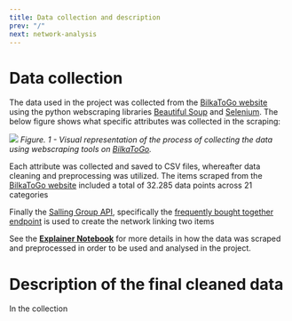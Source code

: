 ```yaml
---
title: Data collection and description
prev: "/"
next: network-analysis
---
```



# __Data collection__

The data used in the project was collected from the [BilkaToGo website](https://www.bilkatogo.dk/) using the python webscraping libraries [Beautiful Soup](https://pypi.org/project/beautifulsoup4/) and [Selenium](https://selenium-python.readthedocs.io/). The below figure shows what specific attributes was collected in the scraping:

![](/images/Scraping.png)
*Figure. 1 - Visual representation of the process of collecting the data using webscraping tools on [BilkaToGo](https://www.bilkatogo.dk/).*

Each attribute was collected and saved to CSV files, whereafter data cleaning and preprocessing was utilized. The items scraped from the [BilkaToGo website](https://www.bilkatogo.dk/) included a total of 32.285 data points across 21 categories




 Finally the [Salling Group API](https://developer.sallinggroup.com/api-reference), specifically the [frequently bought together endpoint](https://developer.sallinggroup.com/api-reference#frequently-bought-together) is used to create the network linking two items 

See the [**Explainer Notebook**](explainer-notebook.html) for more details in how the data was scraped and preprocessed in order to be used and analysed in the project.

# __Description of the final cleaned data__

In the collection